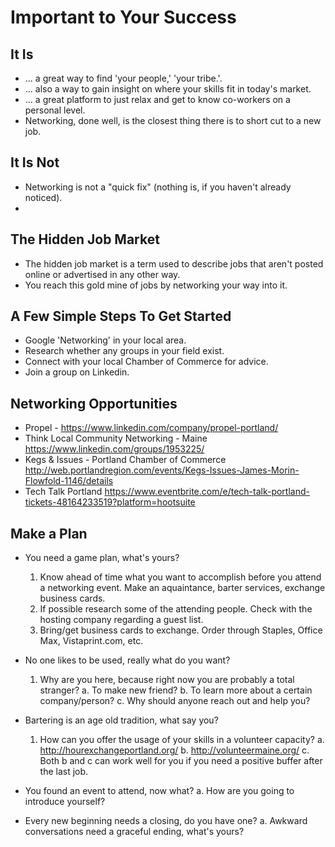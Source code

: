 <!-- TITLE: Networking -->
<!-- SUBTITLE: The process of meeting new people in a business or social context. -->

# Important to Your Success

##  It Is 
-  ... a great way to find 'your people,' 'your tribe.'.
-  ... also a way to gain insight on where your skills fit in today's market.
-  ... a great platform to just relax and get to know co-workers on a personal level.
-  Networking, done well, is the closest thing there is to short cut to a new job.

## It Is Not
- Networking is not a "quick fix" (nothing is, if you haven't already noticed).
- 
## The Hidden Job Market
- The hidden job market is a term used to describe jobs that aren't posted online or advertised in any other way.
- You reach this gold mine of jobs by networking your way into it.


## A Few Simple Steps To Get Started 
- Google 'Networking' in your local area.
- Research whether any groups in your field exist.
- Connect with your local Chamber of Commerce for advice.
- Join a group on Linkedin.

## Networking Opportunities
-  Propel - https://www.linkedin.com/company/propel-portland/ 
-  Think Local Community Networking - Maine
    https://www.linkedin.com/groups/1953225/
-  Kegs & Issues - Portland Chamber of Commerce
   http://web.portlandregion.com/events/Kegs-Issues-James-Morin-Flowfold-1146/details
-  Tech Talk Portland 
    https://www.eventbrite.com/e/tech-talk-portland-tickets-48164233519?platform=hootsuite

## Make a Plan
- You need a game plan, what's yours?
  1.  Know ahead of time what you want to accomplish before you attend a networking event.
       Make an aquaintance, barter services, exchange business cards.
  2.  If possible research some of the attending people.
       Check with the hosting company regarding a guest list.
  3.  Bring/get business cards to exchange.
       Order through Staples, Office Max, Vistaprint.com, etc.
	
- No one likes to be used, really what do you want?
  1.  Why are  you here, because right now  you are probably a total stranger? 
				a. To  make new friend? 
				b. To learn more about a certain company/person?
				c. Why should anyone reach out and help you?
				
- Bartering is an age old tradition, what say you?
   1.  How can you offer the usage of your skills in a volunteer capacity?
					a.  http://hourexchangeportland.org/
					b.  http://volunteermaine.org/ 
					c.  Both b and c can work well for you if you need a positive buffer after the last job.
					
- You found an event to attend, now what?
					a.  How are you going to introduce yourself?
					
- Every new beginning needs a closing, do you have one?
				a.  Awkward conversations need a graceful ending, what's yours?
				



